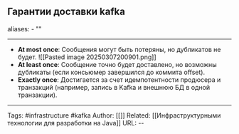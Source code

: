 ## Гарантии доставки kafka
aliases: 
	- ""

---
 - **At most once**: Сообщения могут быть потеряны, но дубликатов не будет.
 ![[Pasted image 20250307200901.png]]
 - **At least once**: Сообщение точно будет доставлено, но возможны дубликаты (если консьюмер завершился до коммита offset).
- **Exactly once**: Достигается за счет идемпотентности продюсера и транзакций (например, запись в Kafka и внешнюю БД в одной транзакции).

---
Tags: #infrastructure #kafka
Author: [[]]
Related: [[Инфраструктурными технологии для разработки на Java]]
URL: -- 